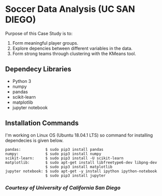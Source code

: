# Soccer Data Analysis (UC SAN DIEGO)

Purpose of this Case Study is to:
1. Form meaningful player groups.
2. Explore depencies between different variables in the data.
3. Form strong teams through clustering with the KMeans tool.

## Dependecy Libraries
* Python 3
* numpy
* pandas
* scikit-learn
* matplotlib
* jupyter notebook

## Installation Commands
I'm working on Linux OS (Ubuntu 18.04.1 LTS) so command for installing dependecies is given below.

```
pandas:           $ sudo pip3 install pandas
numpy:            $ sudo pip3 install numpy
scikit-learn:     $ sudo pip3 install -U scikit-learn
matplotlib:       $ sudo apt-get install libfreetype6-dev libpng-dev
                  $ sudo pip3 install matplotlib
jupyter notebook: $ sudo apt-get -y install ipython ipython-notebook
                  $ sudo pip3 install jupyter
```
### *Courtesy of University of California San Diego*
